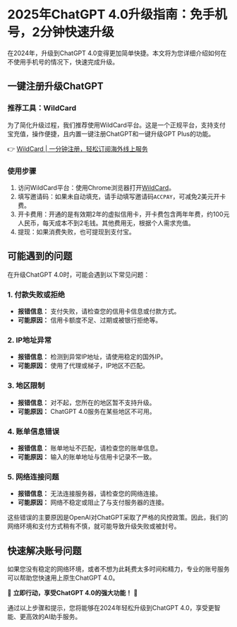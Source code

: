 # 2025年ChatGPT 4.0升级指南：免手机号，2分钟快速升级

在2024年，升级到ChatGPT 4.0变得更加简单快捷。本文将为您详细介绍如何在不使用手机号的情况下，快速完成升级。

## 一键注册升级ChatGPT

### 推荐工具：WildCard

为了简化升级过程，我们推荐使用WildCard平台。这是一个正规平台，支持支付宝充值，操作便捷，且内置一键注册ChatGPT和一键升级GPT Plus的功能。

👉 [WildCard | 一分钟注册，轻松订阅海外线上服务](https://bbtdd.com/WildCard)

### 使用步骤

1. 访问WildCard平台：使用Chrome浏览器打开[WildCard](https://bbtdd.com/WildCard)。
2. 填写邀请码：如果未自动填充，请手动填写邀请码`ACCPAY`，可减免2美元开卡费。
3. 开卡费用：开通的是有效期2年的虚拟信用卡，开卡费包含两年年费，约100元人民币，每天成本不到2毛钱。其他费用无，根据个人需求充值。
4. 提现：如果消费失败，也可提现到支付宝。

## 可能遇到的问题

在升级ChatGPT 4.0时，可能会遇到以下常见问题：

### 1. 付款失败或拒绝
   - **报错信息：** 支付失败，请检查您的信用卡信息或付款方式。
   - **可能原因：** 信用卡额度不足、过期或被银行拒绝等。

### 2. IP地址异常
   - **报错信息：** 检测到异常IP地址，请使用稳定的国外IP。
   - **可能原因：** 使用了代理或梯子，IP地区不匹配。

### 3. 地区限制
   - **报错信息：** 对不起，您所在的地区暂不支持升级。
   - **可能原因：** ChatGPT 4.0服务在某些地区不可用。

### 4. 账单信息错误
   - **报错信息：** 账单地址不匹配，请检查您的账单信息。
   - **可能原因：** 输入的账单地址与信用卡记录不一致。

### 5. 网络连接问题
   - **报错信息：** 无法连接服务器，请检查您的网络连接。
   - **可能原因：** 网络不稳定或阻止了与支付服务器的连接。

这些错误的主要原因是OpenAI对ChatGPT采取了严格的风控政策。因此，我们的网络环境和支付方式稍有不慎，就可能导致升级失败或被封号。

## 快速解决账号问题

如果您没有稳定的网络环境，或者不想为此耗费太多时间和精力，专业的账号服务可以帮助您快速用上原生ChatGPT 4.0。

🚀 **立即行动，享受ChatGPT 4.0的强大功能！** 🚀

通过以上步骤和提示，您将能够在2024年轻松升级到ChatGPT 4.0，享受更智能、更高效的AI助手服务。